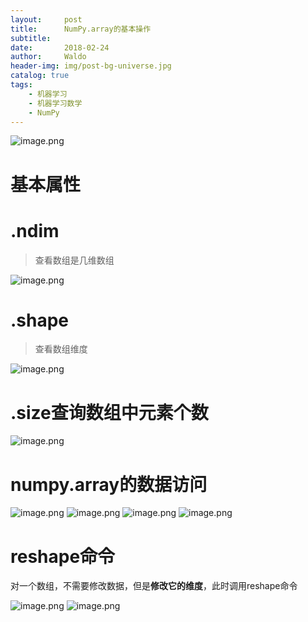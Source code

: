 ```yaml
---
layout:     post
title:      NumPy.array的基本操作
subtitle:   
date:       2018-02-24
author:     Waldo
header-img: img/post-bg-universe.jpg
catalog: true
tags:
    - 机器学习
    - 机器学习数学
    - NumPy
---
```



![image.png](http://upload-images.jianshu.io/upload_images/7216746-4ecbba5366054cbe.png?imageMogr2/auto-orient/strip%7CimageView2/2/w/1240)

# 基本属性

# .ndim
> 查看数组是几维数组  

![image.png](http://upload-images.jianshu.io/upload_images/7216746-10f0e1adf64a27df.png?imageMogr2/auto-orient/strip%7CimageView2/2/w/1240)

# .shape
> 查看数组维度

![image.png](http://upload-images.jianshu.io/upload_images/7216746-3de2b312878c73a6.png?imageMogr2/auto-orient/strip%7CimageView2/2/w/1240)


# .size查询数组中元素个数

![image.png](http://upload-images.jianshu.io/upload_images/7216746-32128248ef2ce58b.png?imageMogr2/auto-orient/strip%7CimageView2/2/w/1240)

# numpy.array的数据访问
![image.png](http://upload-images.jianshu.io/upload_images/7216746-40d18d44c5aa3848.png?imageMogr2/auto-orient/strip%7CimageView2/2/w/1240)
![image.png](http://upload-images.jianshu.io/upload_images/7216746-2282c168bf6dab4a.png?imageMogr2/auto-orient/strip%7CimageView2/2/w/1240)
![image.png](http://upload-images.jianshu.io/upload_images/7216746-04188295c12a1e92.png?imageMogr2/auto-orient/strip%7CimageView2/2/w/1240)
![image.png](http://upload-images.jianshu.io/upload_images/7216746-084e97441418c426.png?imageMogr2/auto-orient/strip%7CimageView2/2/w/1240)


# reshape命令
对一个数组，不需要修改数据，但是**修改它的维度**，此时调用reshape命令


![image.png](http://upload-images.jianshu.io/upload_images/7216746-ca20a702a9317a15.png?imageMogr2/auto-orient/strip%7CimageView2/2/w/1240)
![image.png](http://upload-images.jianshu.io/upload_images/7216746-77b3ef4327da9f18.png?imageMogr2/auto-orient/strip%7CimageView2/2/w/1240)


